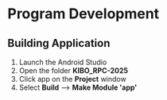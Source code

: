 # Program Development

## Building Application

1. Launch the Android Studio
2. Open the folder **KIBO_RPC-2025**
3. Click app on the **Project** window
4. Select **Build** --> **Make Module 'app'**
